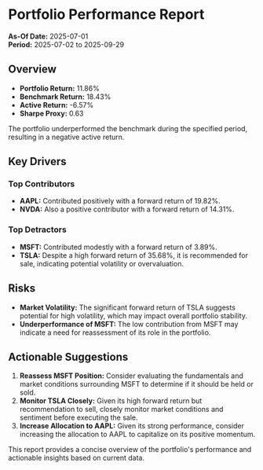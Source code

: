 # Portfolio Performance Report

**As-Of Date:** 2025-07-01  
**Period:** 2025-07-02 to 2025-09-29  

## Overview
- **Portfolio Return:** 11.86%
- **Benchmark Return:** 18.43%
- **Active Return:** -6.57%
- **Sharpe Proxy:** 0.63

The portfolio underperformed the benchmark during the specified period, resulting in a negative active return. 

## Key Drivers
### Top Contributors
- **AAPL:** Contributed positively with a forward return of 19.82%.
- **NVDA:** Also a positive contributor with a forward return of 14.31%.

### Top Detractors
- **MSFT:** Contributed modestly with a forward return of 3.89%.
- **TSLA:** Despite a high forward return of 35.68%, it is recommended for sale, indicating potential volatility or overvaluation.

## Risks
- **Market Volatility:** The significant forward return of TSLA suggests potential for high volatility, which may impact overall portfolio stability.
- **Underperformance of MSFT:** The low contribution from MSFT may indicate a need for reassessment of its role in the portfolio.

## Actionable Suggestions
1. **Reassess MSFT Position:** Consider evaluating the fundamentals and market conditions surrounding MSFT to determine if it should be held or sold.
2. **Monitor TSLA Closely:** Given its high forward return but recommendation to sell, closely monitor market conditions and sentiment before executing the sale.
3. **Increase Allocation to AAPL:** Given its strong performance, consider increasing the allocation to AAPL to capitalize on its positive momentum.

This report provides a concise overview of the portfolio's performance and actionable insights based on current data.